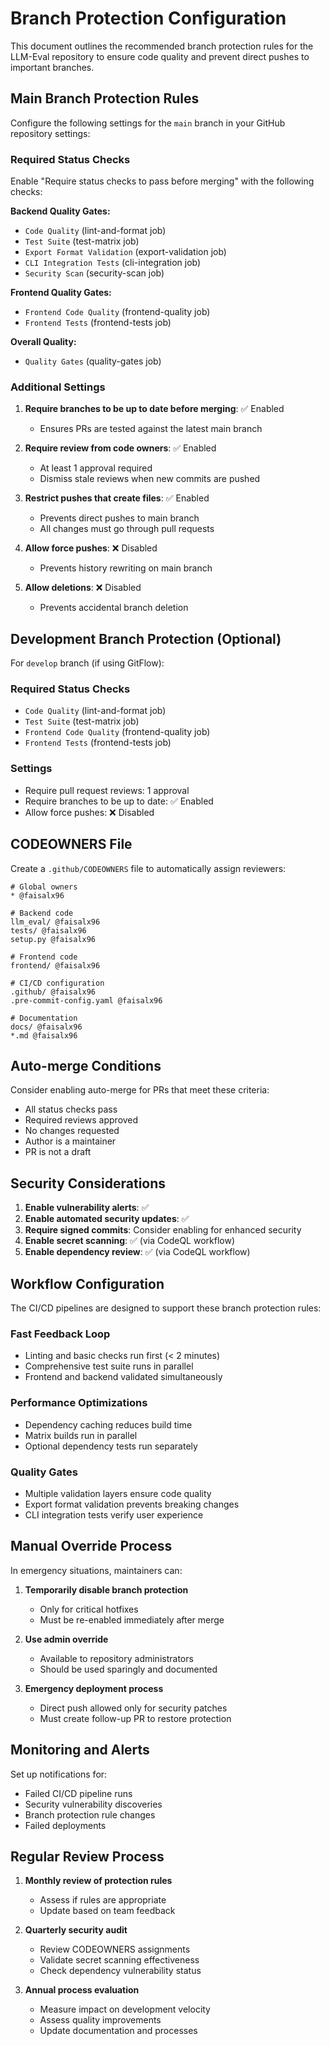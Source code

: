 # Branch Protection Configuration

This document outlines the recommended branch protection rules for the LLM-Eval repository to ensure code quality and prevent direct pushes to important branches.

## Main Branch Protection Rules

Configure the following settings for the `main` branch in your GitHub repository settings:

### Required Status Checks
Enable "Require status checks to pass before merging" with the following checks:

**Backend Quality Gates:**
- `Code Quality` (lint-and-format job)
- `Test Suite` (test-matrix job)
- `Export Format Validation` (export-validation job)
- `CLI Integration Tests` (cli-integration job)
- `Security Scan` (security-scan job)

**Frontend Quality Gates:**
- `Frontend Code Quality` (frontend-quality job)
- `Frontend Tests` (frontend-tests job)

**Overall Quality:**
- `Quality Gates` (quality-gates job)

### Additional Settings

1. **Require branches to be up to date before merging**: ✅ Enabled
   - Ensures PRs are tested against the latest main branch

2. **Require review from code owners**: ✅ Enabled
   - At least 1 approval required
   - Dismiss stale reviews when new commits are pushed

3. **Restrict pushes that create files**: ✅ Enabled
   - Prevents direct pushes to main branch
   - All changes must go through pull requests

4. **Allow force pushes**: ❌ Disabled
   - Prevents history rewriting on main branch

5. **Allow deletions**: ❌ Disabled
   - Prevents accidental branch deletion

## Development Branch Protection (Optional)

For `develop` branch (if using GitFlow):

### Required Status Checks
- `Code Quality` (lint-and-format job)
- `Test Suite` (test-matrix job)
- `Frontend Code Quality` (frontend-quality job)
- `Frontend Tests` (frontend-tests job)

### Settings
- Require pull request reviews: 1 approval
- Require branches to be up to date: ✅ Enabled
- Allow force pushes: ❌ Disabled

## CODEOWNERS File

Create a `.github/CODEOWNERS` file to automatically assign reviewers:

```
# Global owners
* @faisalx96

# Backend code
llm_eval/ @faisalx96
tests/ @faisalx96
setup.py @faisalx96

# Frontend code
frontend/ @faisalx96

# CI/CD configuration
.github/ @faisalx96
.pre-commit-config.yaml @faisalx96

# Documentation
docs/ @faisalx96
*.md @faisalx96
```

## Auto-merge Conditions

Consider enabling auto-merge for PRs that meet these criteria:
- All status checks pass
- Required reviews approved
- No changes requested
- Author is a maintainer
- PR is not a draft

## Security Considerations

1. **Enable vulnerability alerts**: ✅
2. **Enable automated security updates**: ✅ 
3. **Require signed commits**: Consider enabling for enhanced security
4. **Enable secret scanning**: ✅ (via CodeQL workflow)
5. **Enable dependency review**: ✅ (via CodeQL workflow)

## Workflow Configuration

The CI/CD pipelines are designed to support these branch protection rules:

### Fast Feedback Loop
- Linting and basic checks run first (< 2 minutes)
- Comprehensive test suite runs in parallel
- Frontend and backend validated simultaneously

### Performance Optimizations
- Dependency caching reduces build time
- Matrix builds run in parallel
- Optional dependency tests run separately

### Quality Gates
- Multiple validation layers ensure code quality
- Export format validation prevents breaking changes
- CLI integration tests verify user experience

## Manual Override Process

In emergency situations, maintainers can:

1. **Temporarily disable branch protection**
   - Only for critical hotfixes
   - Must be re-enabled immediately after merge

2. **Use admin override**
   - Available to repository administrators
   - Should be used sparingly and documented

3. **Emergency deployment process**
   - Direct push allowed only for security patches
   - Must create follow-up PR to restore protection

## Monitoring and Alerts

Set up notifications for:
- Failed CI/CD pipeline runs
- Security vulnerability discoveries
- Branch protection rule changes
- Failed deployments

## Regular Review Process

1. **Monthly review of protection rules**
   - Assess if rules are appropriate
   - Update based on team feedback

2. **Quarterly security audit**
   - Review CODEOWNERS assignments
   - Validate secret scanning effectiveness
   - Check dependency vulnerability status

3. **Annual process evaluation**
   - Measure impact on development velocity
   - Assess quality improvements
   - Update documentation and processes